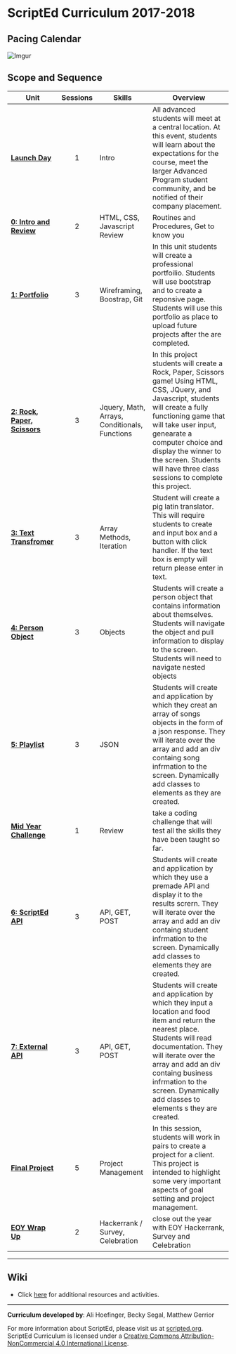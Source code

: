 # ScriptEd Curriculum 2017-2018

## Pacing Calendar
![Imgur](http://i.imgur.com/8LibL1t.png)

## Scope and Sequence

| Unit  | Sessions | Skills | Overview|
|-------|:-------:|------|------|
| [**Launch Day**](units/launch) | 1  | Intro | All advanced students will meet at a central location. At this event, students will learn about the expectations for the course, meet the larger Advanced Program student community, and be notified of their company placement.|
| [**0: Intro and Review**](units/unit0)| 2 | HTML, CSS, Javascript Review | Routines and Procedures, Get to know you |
| [**1: Portfolio**](units/unit1) | 3 | Wireframing, Boostrap, Git  | In this unit students will create a professional portfoilio. Students will use bootstrap and to create a reponsive page. Students will use this portfolio as place to upload future projects after the are completed. |
| [**2: Rock, Paper, Scissors**](units/unit2) | 3 | Jquery, Math, Arrays, Conditionals, Functions |In this project students will create a Rock, Paper, Scissors game! Using HTML, CSS, JQuery, and Javascript, students will create a fully functioning game that will take user input, genearate a computer choice and display the winner to the screen. Students will have three class sessions to complete this project.|
| [**3: Text Transfromer**](units/unit3) | 3 | Array Methods, Iteration |Student will create a pig latin translator. This will require students to create and input box and a button with click handler. If the text box is empty will return please enter in text. |
| [**4: Person Object**](units/unit4) | 3 | Objects | Students will create a person object that contains information about themselves. Students will navigate the object and pull information to display to the screen.  Students will need to navigate nested objects  |
| [**5: Playlist**](units/unit5) | 3 | JSON | Students will create and application by which they creat an array of songs objects in the form of a json response. They will iterate over the array and add an div containg song infrmation to the screen. Dynamically add classes to elements as they are created.|
| [**Mid Year Challenge**](units/midYearChallenge) | 1 | Review | take a coding challenge that will test all the skills they have been taught so far.|
| [**6: ScriptEd  API**](units/unit6) | 3 | API, GET, POST | Students will create and application by which they use a premade API and display it to the results scrern. They will iterate over the array and add an div containg student infrmation to the screen. Dynamically add classes to elements they are created.  |
| [**7: External API**](units/unit7)| 3 | API, GET, POST | Students will create and application by which they input a location and food item and return the nearest place. Students will read documentation. They will iterate over the array and add an div containg business infrmation to the screen. Dynamically add classes to elements s they are created.|
| [**Final Project**](units/9-entrepreneur) | 5 | Project Management | In this session, students will work in pairs to create a project for a client. This project is intended to highlight some very important aspects of goal setting and project management.|
| [**EOY Wrap Up**](units/midYearChallenge) | 2 | Hackerrank / Survey, Celebration | close out the year with EOY Hackerrank, Survey and Celebration|

----
## Wiki

* Click [here](https://github.com/ScriptEdcurriculum/curriculum17-18/wiki/2:-Advanced) for additional resources and activities.

----
**Curriculum developed by**: Ali Hoefinger, Becky Segal, Matthew Gerrior

For more information about ScriptEd, please visit us at [scripted.org](https://www.scripted.org). 
<br>
ScriptEd Curriculum is licensed under a <a rel="license" href="http://creativecommons.org/licenses/by-nc/4.0/">Creative Commons Attribution-NonCommercial 4.0 International License</a>. 
